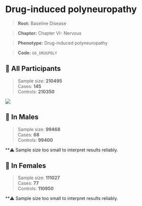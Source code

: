 # Drug-induced polyneuropathy

> **Root:** Baseline Disease  

> **Chapter:** Chapter VI- Nervous  

> **Phenotype:** Drug-induced polyneuropathy  

> **Code:** `G6_DRUGPOLY`

## 🧪 All Participants  
> Sample size: **210495**  
> Cases: **145**  
> Controls: **210350**
<img src="/Disease/Figures/ALL/Incidence/G6_DRUGPOLY.png"/>
<CsvTable src="/Disease_Data/ALL/Incidence/COX_G6_DRUGPOLY.csv" label="🔍 View full results" />

## 👨 In Males  
> Sample size: **99468**  
> Cases: **68**  
> Controls: **99400**

**⚠️ Sample size too small to interpret results reliably.


## 👩 In Females  
> Sample size: **111027**  
> Cases: **77**  
> Controls: **110950**

**⚠️ Sample size too small to interpret results reliably.

